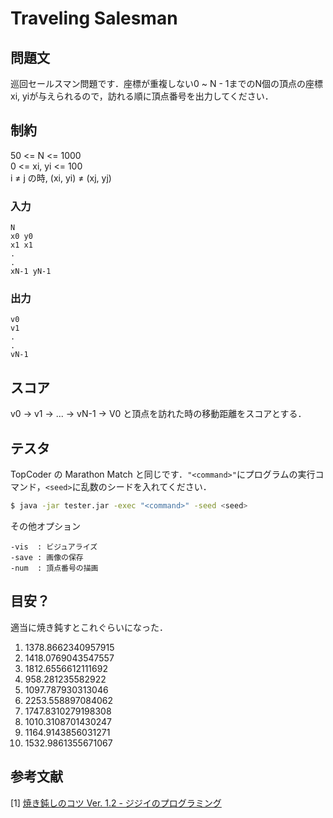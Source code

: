 # Traveling Salesman

## 問題文
巡回セールスマン問題です．座標が重複しない0 ~ N - 1までのN個の頂点の座標xi, yiが与えられるので，訪れる順に頂点番号を出力してください．

## 制約
50 <= N <= 1000  
0 <= xi, yi <= 100  
i ≠ j の時, (xi, yi) ≠ (xj, yj)


### 入力
```
N
x0 y0
x1 x1
.
.
xN-1 yN-1
```

### 出力
```
v0
v1
.
.
vN-1
```

## スコア
v0 → v1 → ... → vN-1 → V0 と頂点を訪れた時の移動距離をスコアとする．

## テスタ
TopCoder の Marathon Match と同じです．```"<command>"```にプログラムの実行コマンド，```<seed>```に乱数のシードを入れてください．
```sh
$ java -jar tester.jar -exec "<command>" -seed <seed>
```
その他オプション
```
-vis  : ビジュアライズ
-save : 画像の保存
-num  : 頂点番号の描画
```


## 目安？
適当に焼き鈍すとこれぐらいになった．  
1)  1378.8662340957915
2)  1418.0769043547557
3)  1812.6556612111692
4)  958.281235582922
5)  1097.787930313046
6)  2253.558897084062
7)  1747.8310279198308
8)  1010.3108701430247
9)  1164.9143856031271
10) 1532.9861355671067  
 

##  参考文献

[1] [焼き鈍しのコツ Ver. 1.2 - ジジイのプログラミング](http://shindannin.hatenadiary.com/entry/20121224/1356364040)  
